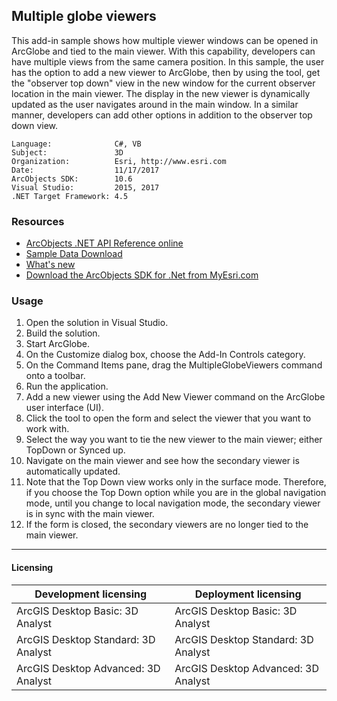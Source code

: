 ## Multiple globe viewers

This add-in sample shows how multiple viewer windows can be opened in ArcGlobe and tied to the main viewer. With this capability, developers can have multiple views from the same camera position. In this sample, the user has the option to add a new viewer to ArcGlobe, then by using the tool, get the "observer top down" view in the new window for the current observer location in the main viewer. The display in the new viewer is dynamically updated as the user navigates around in the main window. In a similar manner, developers can add other options in addition to the observer top down view.  


<!-- TODO: Fill this section below with metadata about this sample-->
```
Language:              C#, VB
Subject:               3D
Organization:          Esri, http://www.esri.com
Date:                  11/17/2017
ArcObjects SDK:        10.6
Visual Studio:         2015, 2017
.NET Target Framework: 4.5
```

### Resources

* [ArcObjects .NET API Reference online](http://desktop.arcgis.com/en/arcobjects/latest/net/webframe.htm)  
* [Sample Data Download](../../releases)  
* [What's new](http://desktop.arcgis.com/en/arcobjects/latest/net/webframe.htm#05247c04-bfd9-4e36-ae09-bc6e833c3b14.htm)  
* [Download the ArcObjects SDK for .Net from MyEsri.com](https://my.esri.com/)  

### Usage
1. Open the solution in Visual Studio.  
1. Build the solution.  
1. Start ArcGlobe.  
1. On the Customize dialog box, choose the Add-In Controls category.  
1. On the Command Items pane, drag the MultipleGlobeViewers command onto a toolbar.  
1. Run the application.  
1. Add a new viewer using the Add New Viewer command on the ArcGlobe user interface (UI).  
1. Click the tool to open the form and select the viewer that you want to work with.  
1. Select the way you want to tie the new viewer to the main viewer; either TopDown or Synced up.  
1. Navigate on the main viewer and see how the secondary viewer is automatically updated.  
1. Note that the Top Down view works only in the surface mode. Therefore, if you choose the Top Down option while you are in the global navigation mode, until you change to local navigation mode, the secondary viewer is in sync with the main viewer.  
1. If the form is closed, the secondary viewers are no longer tied to the main viewer.  









---------------------------------

#### Licensing  
| Development licensing | Deployment licensing | 
| ------------- | ------------- | 
| ArcGIS Desktop Basic: 3D Analyst | ArcGIS Desktop Basic: 3D Analyst |  
| ArcGIS Desktop Standard: 3D Analyst | ArcGIS Desktop Standard: 3D Analyst |  
| ArcGIS Desktop Advanced: 3D Analyst | ArcGIS Desktop Advanced: 3D Analyst |  


